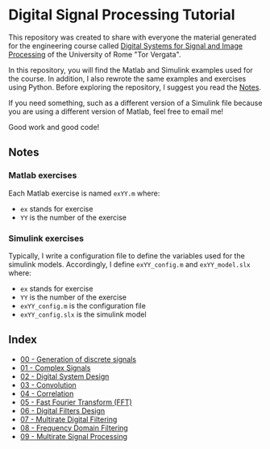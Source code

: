 Digital Signal Processing Tutorial
===

This repository was created to share with everyone the material generated for the engineering course called [Digital Systems for Signal and Image Processing](http://elettronica.uniroma2.it/index.php?page=corsi&amp;corso=8037525) of the University of Rome "Tor Vergata".

In this repository, you will find the Matlab and Simulink examples used for the course. In addition, I also rewrote the same examples and exercises using Python. Before exploring the repository, I suggest you read the [Notes](#notes).

If you need something, such as a different version of a Simulink file because you are using a different version of Matlab, feel free to email me!

Good work and good code!

## Notes

### Matlab exercises

Each Matlab exercise is named `exYY.m` where:

- `ex` stands for exercise
- `YY` is the number of the exercise

### Simulink exercises

Typically, I write a configuration file to define the variables used for the simulink models. Accordingly, I define `exYY_config.m` and `exYY_model.slx` where:

- `ex` stands for exercise
- `YY` is the number of the exercise
- `exYY_config.m` is the configuration file
- `exYY_config.slx` is the simulink model

## Index

- [00 - Generation of discrete signals](00%20-%20Generation%20of%20discrete%20signals/)
- [01 - Complex Signals](01%20-%20Complex%20Signals/)
- [02 - Digital System Design](02%20-%20Digital%20System%20Design/)
- [03 - Convolution](03%20-%20Convolution/)
- [04 - Correlation](04%20-%20Correlation/)
- [05 - Fast Fourier Transform (FFT)](05%20-%20FFT/)
- [06 - Digital Filters Design](06%20-%20Digital%20Filters%20Design/)
- [07 - Multirate Digital Filtering](07%20-%20Multirate%20Digital%20Filtering/)
- [08 - Frequency Domain Filtering](08%20-%20Frequency%20Domain%20Filtering/)
- [09 - Multirate Signal Processing](09%20-%20Multirate%20Signal%20Processing/)
